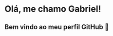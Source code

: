 # Olá, me chamo Gabriel! 
## Bem vindo ao meu perfil GitHub 👋

<!--
**gabrielrigonidev/gabrielrigonidev** is a ✨ _special_ ✨ repository because its `README.md` (this file) appears on your GitHub profile.

Here are some ideas to get you started:

<img loading="lazy" src="https://cdn.jsdelivr.net/gh/devicons/devicon@latest/icons/html5/html5-original-wordmark.svg" />
<img loading="lazy" src="https://cdn.jsdelivr.net/gh/devicons/devicon@latest/icons/css3/css3-original-wordmark.svg" />
<img loading="lazy" src="https://cdn.jsdelivr.net/gh/devicons/devicon@latest/icons/csharp/csharp-original.svg" />
<img loading="lazy" src="https://cdn.jsdelivr.net/gh/devicons/devicon@latest/icons/java/java-original-wordmark.svg" />         
<img loading="lazy" src="https://cdn.jsdelivr.net/gh/devicons/devicon@latest/icons/php/php-original.svg" />                
<img loading="lazy" src="https://cdn.jsdelivr.net/gh/devicons/devicon/icons/git/git-original.svg" width="40" height="40"/>


- 🔭 I’m currently working on ...
- 🌱 I’m currently learning ...
- 👯 I’m looking to collaborate on ...
- 🤔 I’m looking for help with ...
- 💬 Ask me about ...
- 📫 How to reach me: ...
- 😄 Pronouns: ...
- ⚡ Fun fact: ...
-->
